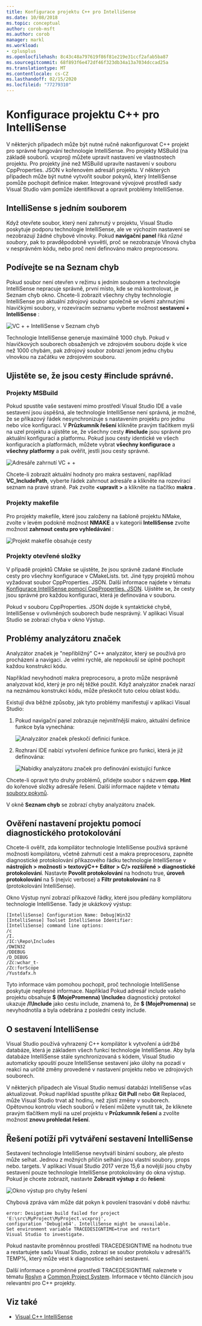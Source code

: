 ```yaml
---
title: Konfigurace projektu C++ pro IntelliSense
ms.date: 10/08/2018
ms.topic: conceptual
author: corob-msft
ms.author: corob
manager: markl
ms.workload:
- cplusplus
ms.openlocfilehash: 8c43c48a797619f86f81e219e31ccf2afab5ba87
ms.sourcegitcommit: 68f893f6e472df46f323db34a13a7034dccad25a
ms.translationtype: MT
ms.contentlocale: cs-CZ
ms.lasthandoff: 02/15/2020
ms.locfileid: "77279310"
---
```

# <a name="configure-a-c-project-for-intellisense"></a>Konfigurace projektu C++ pro IntelliSense

V některých případech může být nutné ručně nakonfigurovat C++ projekt pro správné fungování technologie IntelliSense. Pro projekty MSBuild (na základě souborů. vcxproj) můžete upravit nastavení ve vlastnostech projektu. Pro projekty jiné než MSBuild upravíte nastavení v souboru CppProperties. JSON v kořenovém adresáři projektu. V některých případech může být nutné vytvořit soubor pokynů, který IntelliSense pomůže pochopit definice maker. Integrované vývojové prostředí sady Visual Studio vám pomůže identifikovat a opravit problémy IntelliSense.

## <a name="single-file-intellisense"></a>IntelliSense s jedním souborem

Když otevřete soubor, který není zahrnutý v projektu, Visual Studio poskytuje podporu technologie IntelliSense, ale ve výchozím nastavení se nezobrazují žádné chybové vlnovky. Pokud **navigační panel** říká *různé soubory*, pak to pravděpodobně vysvětlí, proč se nezobrazuje Vlnová chyba v nesprávném kódu, nebo proč není definováno makro preprocesoru.

## <a name="check-the-error-list"></a>Podívejte se na Seznam chyb

Pokud soubor není otevřen v režimu s jedním souborem a technologie IntelliSense nepracuje správně, první místo, kde se má kontrolovat, je Seznam chyb okno. Chcete-li zobrazit všechny chyby technologie IntelliSense pro aktuální zdrojový soubor společně se všemi zahrnutými hlavičkými soubory, v rozevíracím seznamu vyberte možnost **sestavení + IntelliSense** :

![VC + + IntelliSense v Seznam chyb](media/vcpp-intellisense-error-list.png)

Technologie IntelliSense generuje maximálně 1000 chyb. Pokud v hlavičkových souborech obsažených ve zdrojovém souboru dojde k více než 1000 chybám, pak zdrojový soubor zobrazí jenom jednu chybu vlnovkou na začátku ve zdrojovém souboru.

## <a name="ensure-include-paths-are-correct"></a>Ujistěte se, že jsou cesty #include správné.

### <a name="msbuild-projects"></a>Projekty MSBuild

Pokud spustíte vaše sestavení mimo prostředí Visual Studio IDE a vaše sestavení jsou úspěšná, ale technologie IntelliSense není správná, je možné, že se příkazový řádek nesynchronizuje s nastavením projektu pro jednu nebo více konfigurací. V **Průzkumník řešení** klikněte pravým tlačítkem myši na uzel projektu a ujistěte se, že všechny cesty **#include** jsou správné pro aktuální konfiguraci a platformu. Pokud jsou cesty identické ve všech konfiguracích a platformách, můžete vybrat **všechny konfigurace** a **všechny platformy** a pak ověřit, jestli jsou cesty správné.

![Adresáře zahrnutí VC + +](media/vcpp-intellisense-include-paths.png)

Chcete-li zobrazit aktuální hodnoty pro makra sestavení, například **VC_IncludePath**, vyberte řádek zahrnout adresáře a klikněte na rozevírací seznam na pravé straně. Pak zvolte **\<upravit >** a klikněte na tlačítko **makra** .

### <a name="makefile-projects"></a>Projekty makefile

Pro projekty makefile, které jsou založeny na šabloně projektu NMake, zvolte v levém podokně možnost **NMAKE** a v kategorii **IntelliSense** zvolte možnost **zahrnout cestu pro vyhledávání** :

![Projekt makefile obsahuje cesty](media/vcpp-intellisense-makefile-include-paths.png)

### <a name="open-folder-projects"></a>Projekty otevřené složky

V případě projektů CMake se ujistěte, že jsou správně zadané #include cesty pro všechny konfigurace v CMakeLists. txt. Jiné typy projektů mohou vyžadovat soubor CppProperties. JSON. Další informace najdete v tématu [Konfigurace IntelliSense pomocí CppProperties. JSON](/cpp/build/open-folder-projects-cpp#configure-code-navigation-with-cpppropertiesjson). Ujistěte se, že cesty jsou správné pro každou konfiguraci, která je definována v souboru.

Pokud v souboru CppProperties. JSON dojde k syntaktické chybě, IntelliSense v ovlivněných souborech bude nesprávný. V aplikaci Visual Studio se zobrazí chyba v okno Výstup.

## <a name="tag-parser-issues"></a>Problémy analyzátoru značek

Analyzátor značek je "nepřibližný" C++ analyzátor, který se používá pro procházení a navigaci. Je velmi rychlé, ale nepokouší se úplně pochopit každou konstrukci kódu.

Například nevyhodnotí makra preprocesoru, a proto může nesprávně analyzovat kód, který je pro něj těžké použít. Když analyzátor značek narazí na neznámou konstrukci kódu, může přeskočit tuto celou oblast kódu.

Existují dva běžné způsoby, jak tyto problémy manifestují v aplikaci Visual Studio:

1. Pokud navigační panel zobrazuje nejvnitřnější makro, aktuální definice funkce byla vynechána:

   ![Analyzátor značek přeskočí definici funkce.](media/vcpp-intellisense-tag-parser-macro.png)

1. Rozhraní IDE nabízí vytvoření definice funkce pro funkci, která je již definována:

   ![Nabídky analyzátoru značek pro definování existující funkce](media/vcpp-intellisense-tag-parser-function.png)

Chcete-li opravit tyto druhy problémů, přidejte soubor s názvem **cpp. Hint** do kořenové složky adresáře řešení. Další informace najdete v tématu [soubory pokynů](/cpp/build/reference/hint-files).

V okně **Seznam chyb** se zobrazí chyby analyzátoru značek.

## <a name="validate-project-settings-with-diagnostic-logging"></a>Ověření nastavení projektu pomocí diagnostického protokolování

Chcete-li ověřit, zda kompilátor technologie IntelliSense používá správné možnosti kompilátoru, včetně zahrnutí cest a makra preprocesoru, zapněte diagnostické protokolování příkazového řádku technologie IntelliSense v **nástrojích > možnosti > textovýC++ Editor > C/> rozšířené > diagnostické protokolování**. Nastavte **Povolit protokolování** na hodnotu true, **úroveň protokolování** na 5 (nejvíc verbose) a **Filtr protokolování** na 8 (protokolování IntelliSense).

Okno Výstup nyní zobrazí příkazové řádky, které jsou předány kompilátoru technologie IntelliSense. Tady je ukázkový výstup:

```output
[IntelliSense] Configuration Name: Debug|Win32
[IntelliSense] Toolset IntelliSense Identifier:
[IntelliSense] command line options:
/c
/I.
/IC:\Repo\Includes
/DWIN32
/DDEBUG
/D_DEBUG
/Zc:wchar_t-
/Zc:forScope
/Yustdafx.h
```

Tyto informace vám pomohou pochopit, proč technologie IntelliSense poskytuje nepřesné informace. Například Pokud adresář include vašeho projektu obsahuje **$ (MojePromenna) \Include**a diagnostický protokol ukazuje **/I\Include** jako cestu include, znamená to, že **$ (MojePromenna)** se nevyhodnotila a byla odebrána z poslední cesty include.

## <a name="about-the-intellisense-build"></a>O sestavení IntelliSense

Visual Studio používá vyhrazený C++ kompilátor k vytvoření a údržbě databáze, která je základem všech funkcí technologie IntelliSense. Aby byla databáze IntelliSense stále synchronizovaná s kódem, Visual Studio automaticky spouští pouze IntelliSense sestavení jako úlohy na pozadí v reakci na určité změny provedené v nastavení projektu nebo ve zdrojových souborech.

V některých případech ale Visual Studio nemusí databázi IntelliSense včas aktualizovat. Pokud například spustíte příkaz **Git Pull** nebo **Git** Replaced, může Visual Studio trvat až hodinu, než zjistí změny v souborech. Opětovnou kontrolu všech souborů v řešení můžete vynutit tak, že kliknete pravým tlačítkem myši na uzel projektu v **Průzkumník řešení** a zvolíte možnost **znovu prohledat řešení**.

## <a name="troubleshooting-intellisense-build-failures"></a>Řešení potíží při vytváření sestavení IntelliSense

Sestavení technologie IntelliSense nevytváří binární soubory, ale přesto může selhat. Jednou z možných příčin selhání jsou vlastní soubory. props nebo. targets. V aplikaci Visual Studio 2017 verze 15,6 a novější jsou chyby sestavení pouze technologie IntelliSense protokolovány do okna výstup. Pokud je chcete zobrazit, nastavte **Zobrazit výstup z** do **řešení**:

![Okno výstup pro chyby řešení](media/vcpp-intellisense-output-window.png)

Chybová zpráva vám může dát pokyn k povolení trasování v době návrhu:

```output
error: Designtime build failed for project 'E:\src\MyProject\MyProject.vcxproj',
configuration 'Debug|x64'. IntelliSense might be unavailable.
Set environment variable TRACEDESIGNTIME=true and restart
Visual Studio to investigate.
```

Pokud nastavíte proměnnou prostředí TRACEDESIGNTIME na hodnotu true a restartujete sadu Visual Studio, zobrazí se soubor protokolu v adresáři% TEMP%, který může vést k diagnostice selhání sestavení.

Další informace o proměnné prostředí TRACEDESIGNTIME naleznete v tématu [Roslyn](https://github.com/dotnet/roslyn/wiki/Diagnosing-Project-System-Build-Errors) a [Common Project System](https://github.com/dotnet/project-system/blob/master/docs/design-time-builds.md). Informace v těchto článcích jsou relevantní pro C++ projekty.

## <a name="see-also"></a>Viz také

- [Visual C++ IntelliSense](visual-cpp-intellisense.md)
